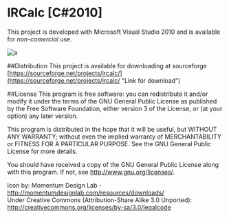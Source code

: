 IRCalc [C#2010] 
==================
This project is developed with Microsoft Visual Studio 2010 and is available for *non-comercial* use.

![a](https://sourceforge.net/p/ircalc/screenshot/screenshot.89.png "IRCalc")

##Distribution
This project is available for downloading at sourceforge [https://sourceforge.net/projects/ircalc/](https://sourceforge.net/projects/ircalc/ "Link for download")

##License
This program is free software: you can redistribute it and/or modify
it under the terms of the GNU General Public License as published by
the Free Software Foundation, either version 3 of the License, or
(at your option) any later version.

This program is distributed in the hope that it will be useful,
but WITHOUT ANY WARRANTY; without even the implied warranty of
MERCHANTABILITY or FITNESS FOR A PARTICULAR PURPOSE.  See the
GNU General Public License for more details.

You should have received a copy of the GNU General Public License
along with this program.  If not, see <http://www.gnu.org/licenses/>.

Icon by: Momentum Design Lab - http://momentumdesignlab.com/resources/downloads/  
Under Creative Commons (Attribution-Share Alike 3.0 Unported): http://creativecommons.org/licenses/by-sa/3.0/legalcode

    